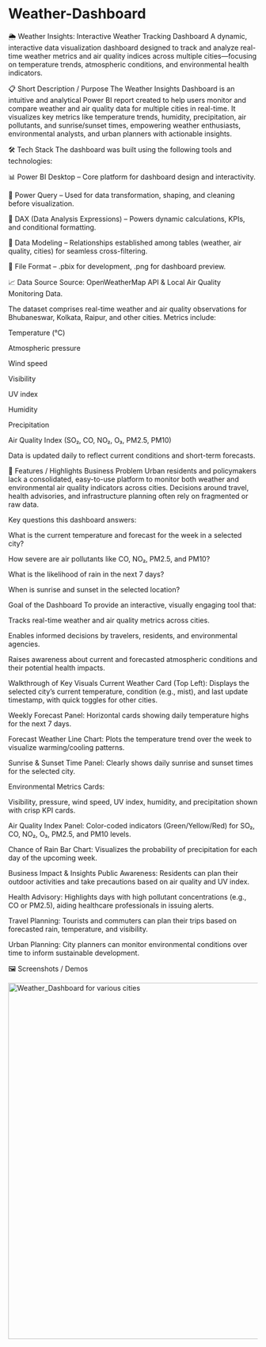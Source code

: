 # Weather-Dashboard
🌦️ Weather Insights: Interactive Weather Tracking Dashboard
A dynamic, interactive data visualization dashboard designed to track and analyze real-time weather metrics and air quality indices across multiple cities—focusing on temperature trends, atmospheric conditions, and environmental health indicators.

📋 Short Description / Purpose
The Weather Insights Dashboard is an intuitive and analytical Power BI report created to help users monitor and compare weather and air quality data for multiple cities in real-time. It visualizes key metrics like temperature trends, humidity, precipitation, air pollutants, and sunrise/sunset times, empowering weather enthusiasts, environmental analysts, and urban planners with actionable insights.

🛠️ Tech Stack
The dashboard was built using the following tools and technologies:

📊 Power BI Desktop – Core platform for dashboard design and interactivity.

📂 Power Query – Used for data transformation, shaping, and cleaning before visualization.

🧠 DAX (Data Analysis Expressions) – Powers dynamic calculations, KPIs, and conditional formatting.

📝 Data Modeling – Relationships established among tables (weather, air quality, cities) for seamless cross-filtering.

📁 File Format – .pbix for development, .png for dashboard preview.

📈 Data Source
Source: OpenWeatherMap API & Local Air Quality Monitoring Data.

The dataset comprises real-time weather and air quality observations for Bhubaneswar, Kolkata, Raipur, and other cities. Metrics include:

Temperature (°C)

Atmospheric pressure

Wind speed

Visibility

UV index

Humidity

Precipitation

Air Quality Index (SO₂, CO, NO₂, O₃, PM2.5, PM10)

Data is updated daily to reflect current conditions and short-term forecasts.

🌟 Features / Highlights
Business Problem
Urban residents and policymakers lack a consolidated, easy-to-use platform to monitor both weather and environmental air quality indicators across cities. Decisions around travel, health advisories, and infrastructure planning often rely on fragmented or raw data.

Key questions this dashboard answers:

What is the current temperature and forecast for the week in a selected city?

How severe are air pollutants like CO, NO₂, PM2.5, and PM10?

What is the likelihood of rain in the next 7 days?

When is sunrise and sunset in the selected location?

Goal of the Dashboard
To provide an interactive, visually engaging tool that:

Tracks real-time weather and air quality metrics across cities.

Enables informed decisions by travelers, residents, and environmental agencies.

Raises awareness about current and forecasted atmospheric conditions and their potential health impacts.

Walkthrough of Key Visuals
Current Weather Card (Top Left):
Displays the selected city’s current temperature, condition (e.g., mist), and last update timestamp, with quick toggles for other cities.

Weekly Forecast Panel:
Horizontal cards showing daily temperature highs for the next 7 days.

Forecast Weather Line Chart:
Plots the temperature trend over the week to visualize warming/cooling patterns.

Sunrise & Sunset Time Panel:
Clearly shows daily sunrise and sunset times for the selected city.

Environmental Metrics Cards:

Visibility, pressure, wind speed, UV index, humidity, and precipitation shown with crisp KPI cards.

Air Quality Index Panel:
Color-coded indicators (Green/Yellow/Red) for SO₂, CO, NO₂, O₃, PM2.5, and PM10 levels.

Chance of Rain Bar Chart:
Visualizes the probability of precipitation for each day of the upcoming week.

Business Impact & Insights
Public Awareness: Residents can plan their outdoor activities and take precautions based on air quality and UV index.

Health Advisory: Highlights days with high pollutant concentrations (e.g., CO or PM2.5), aiding healthcare professionals in issuing alerts.

Travel Planning: Tourists and commuters can plan their trips based on forecasted rain, temperature, and visibility.

Urban Planning: City planners can monitor environmental conditions over time to inform sustainable development.

🖼️ Screenshots / Demos

<img width="1281" height="720" alt="Weather_Dashboard for various cities" src="https://github.com/user-attachments/assets/6444b1f9-194c-48ef-82e4-fe09bbc3fe8b" />
